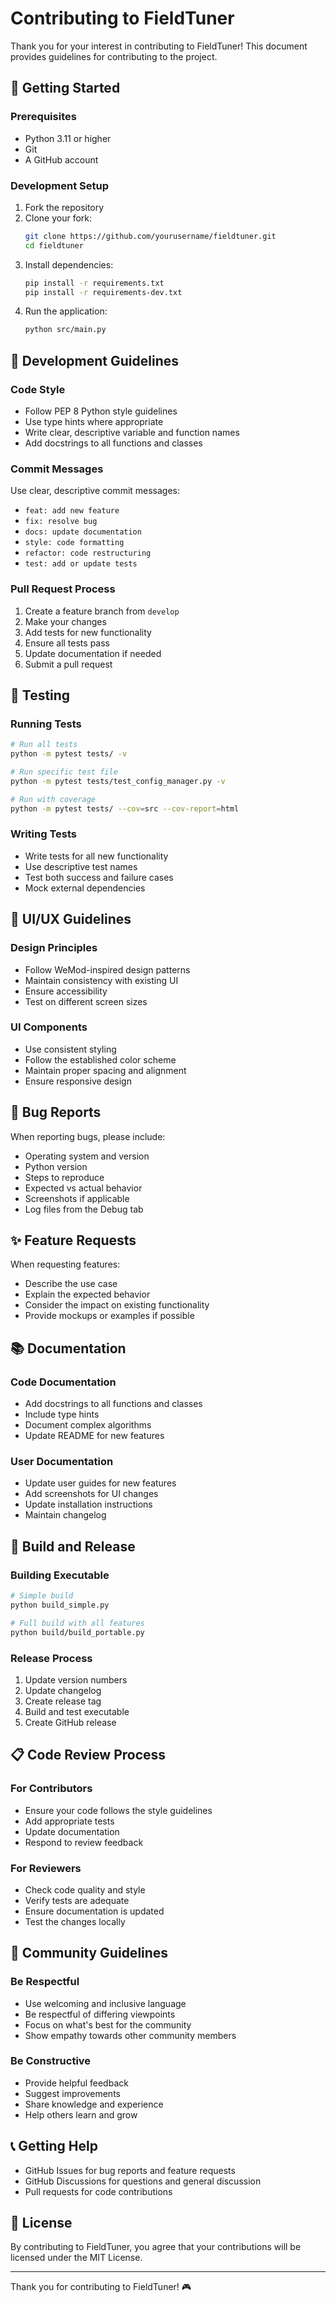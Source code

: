 # Contributing to FieldTuner

Thank you for your interest in contributing to FieldTuner! This document provides guidelines for contributing to the project.

## 🚀 Getting Started

### Prerequisites
- Python 3.11 or higher
- Git
- A GitHub account

### Development Setup
1. Fork the repository
2. Clone your fork:
   ```bash
   git clone https://github.com/yourusername/fieldtuner.git
   cd fieldtuner
   ```
3. Install dependencies:
   ```bash
   pip install -r requirements.txt
   pip install -r requirements-dev.txt
   ```
4. Run the application:
   ```bash
   python src/main.py
   ```

## 📝 Development Guidelines

### Code Style
- Follow PEP 8 Python style guidelines
- Use type hints where appropriate
- Write clear, descriptive variable and function names
- Add docstrings to all functions and classes

### Commit Messages
Use clear, descriptive commit messages:
- `feat: add new feature`
- `fix: resolve bug`
- `docs: update documentation`
- `style: code formatting`
- `refactor: code restructuring`
- `test: add or update tests`

### Pull Request Process
1. Create a feature branch from `develop`
2. Make your changes
3. Add tests for new functionality
4. Ensure all tests pass
5. Update documentation if needed
6. Submit a pull request

## 🧪 Testing

### Running Tests
```bash
# Run all tests
python -m pytest tests/ -v

# Run specific test file
python -m pytest tests/test_config_manager.py -v

# Run with coverage
python -m pytest tests/ --cov=src --cov-report=html
```

### Writing Tests
- Write tests for all new functionality
- Use descriptive test names
- Test both success and failure cases
- Mock external dependencies

## 🎨 UI/UX Guidelines

### Design Principles
- Follow WeMod-inspired design patterns
- Maintain consistency with existing UI
- Ensure accessibility
- Test on different screen sizes

### UI Components
- Use consistent styling
- Follow the established color scheme
- Maintain proper spacing and alignment
- Ensure responsive design

## 🐛 Bug Reports

When reporting bugs, please include:
- Operating system and version
- Python version
- Steps to reproduce
- Expected vs actual behavior
- Screenshots if applicable
- Log files from the Debug tab

## ✨ Feature Requests

When requesting features:
- Describe the use case
- Explain the expected behavior
- Consider the impact on existing functionality
- Provide mockups or examples if possible

## 📚 Documentation

### Code Documentation
- Add docstrings to all functions and classes
- Include type hints
- Document complex algorithms
- Update README for new features

### User Documentation
- Update user guides for new features
- Add screenshots for UI changes
- Update installation instructions
- Maintain changelog

## 🔧 Build and Release

### Building Executable
```bash
# Simple build
python build_simple.py

# Full build with all features
python build/build_portable.py
```

### Release Process
1. Update version numbers
2. Update changelog
3. Create release tag
4. Build and test executable
5. Create GitHub release

## 📋 Code Review Process

### For Contributors
- Ensure your code follows the style guidelines
- Add appropriate tests
- Update documentation
- Respond to review feedback

### For Reviewers
- Check code quality and style
- Verify tests are adequate
- Ensure documentation is updated
- Test the changes locally

## 🤝 Community Guidelines

### Be Respectful
- Use welcoming and inclusive language
- Be respectful of differing viewpoints
- Focus on what's best for the community
- Show empathy towards other community members

### Be Constructive
- Provide helpful feedback
- Suggest improvements
- Share knowledge and experience
- Help others learn and grow

## 📞 Getting Help

- GitHub Issues for bug reports and feature requests
- GitHub Discussions for questions and general discussion
- Pull requests for code contributions

## 📄 License

By contributing to FieldTuner, you agree that your contributions will be licensed under the MIT License.

---

Thank you for contributing to FieldTuner! 🎮
